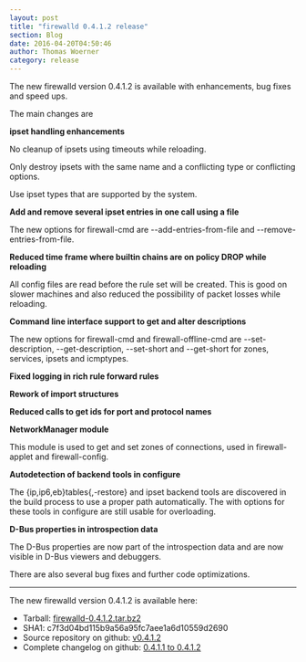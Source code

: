 ```yaml
---
layout: post
title: "firewalld 0.4.1.2 release"
section: Blog
date: 2016-04-20T04:50:46
author: Thomas Woerner
category: release
---
```


The new firewalld version 0.4.1.2 is available with enhancements, bug fixes and speed ups.

The main changes are

**ipset handling enhancements**

No cleanup of ipsets using timeouts while reloading.

Only destroy ipsets with the same name and a conflicting type or conflicting options.

Use ipset types that are supported by the system.

**Add and remove several ipset entries in one call using a file**

The new options  for firewall-cmd are --add-entries-from-file and --remove-entries-from-file.

**Reduced time frame where builtin chains are on policy DROP while reloading**

All config files are read before the rule set will be created. This is good on slower machines and also reduced the possibility of packet losses while reloading.

**Command line interface support to get and alter descriptions**

The new options for firewall-cmd and firewall-offline-cmd are --set-description, --get-description, --set-short and --get-short for zones, services, ipsets and icmptypes.

**Fixed logging in rich rule forward rules**

**Rework of import structures**

**Reduced calls to get ids for port and protocol names**

**NetworkManager module**

This module is used to get and set zones of connections, used in firewall-applet and firewall-config.

**Autodetection of  backend tools in configure**

The {ip,ip6,eb}tables{,-restore} and ipset backend tools are discovered in the build process to use a proper path automatically. The with options for these tools in configure are still usable for overloading.

**D-Bus properties in introspection data**

The D-Bus properties are now part of the introspection data and are now visible in D-Bus viewers and debuggers.

There are also several bug fixes and further code optimizations.

***

The new firewalld version 0.4.1.2 is available here:

 * Tarball: [firewalld-0.4.1.2.tar.bz2](https://fedorahosted.org/released/firewalld/firewalld-0.4.1.2.tar.bz2)
 * SHA1: c7f3d04bd115b9a56a95fc7aee1a6d10559d2690
 * Source repository on github: [v0.4.1.2](https://github.com/t-woerner/firewalld/releases/tag/v0.4.1.2)
 * Complete changelog on github: [0.4.1.1 to 0.4.1.2](https://github.com/t-woerner/firewalld/compare/v0.4.1.2...v0.4.1.2)
